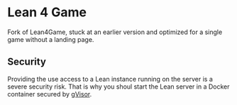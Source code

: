 # Lean 4 Game

Fork of Lean4Game, stuck at an earlier version and optimized for a single game without a landing page.

## Security

Providing the use access to a Lean instance running on the server is a severe security risk. That is why you shoul start the Lean server in a Docker container
secured by [gVisor](https://gvisor.dev/).
